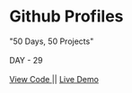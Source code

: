 # Github Profiles
"50 Days, 50 Projects"
<br>
<br>
DAY - 29
<br> 
<br>
<a href="https://github.com/pushpakumari5117/githubProfiles"> View Code </a>
||
<a href="https://pushpakumari5117.github.io/githubProfiles/"> Live Demo </a>
